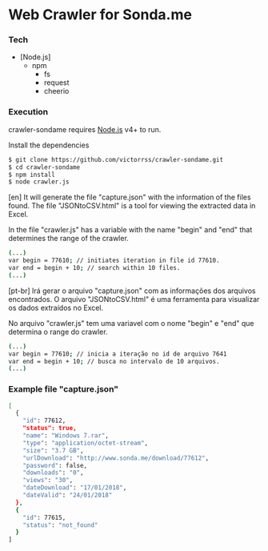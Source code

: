 # Web Crawler for Sonda.me
### Tech
* [Node.js] 
    * npm
        * fs
        * request
        * cheerio

### Execution

crawler-sondame requires [Node.js](https://nodejs.org/) v4+ to run.

Install the dependencies
```sh
$ git clone https://github.com/victorrss/crawler-sondame.git
$ cd crawler-sondame
$ npm install
$ node crawler.js
```
[en]
It will generate the file "capture.json" with the information of the files found.
The file "JSONtoCSV.html" is a tool for viewing the extracted data in Excel.

In the file "crawler.js" has a variable with the name "begin" and "end" that determines the range of the crawler.
```sh
(...)
var begin = 77610; // initiates iteration in file id 77610.
var end = begin + 10; // search within 10 files.
(...)
```
[pt-br]
Irá gerar o arquivo "capture.json" com as informações dos arquivos encontrados.
O arquivo "JSONtoCSV.html" é uma ferramenta para visualizar os dados extraídos no Excel.

No arquivo "crawler.js" tem uma variavel com o nome "begin" e "end" que determina o range do crawler.
```sh
(...)
var begin = 77610; // inicia a iteração no id de arquivo 7641
var end = begin + 10; // busca no intervalo de 10 arquivos.
(...)
```
### Example file "capture.json"
```sh
[
  {
    "id": 77612,
    "status": true,
    "name": "Windows 7.rar",
    "type": "application/octet-stream",
    "size": "3.7 GB",
    "urlDownload": "http://www.sonda.me/download/77612",
    "password": false,
    "downloads": "0",
    "views": "30",
    "dateDownload": "17/01/2018",
    "dateValid": "24/01/2018"
  },
  {
    "id": 77615,
    "status": "not_found"
  }
]
  ```